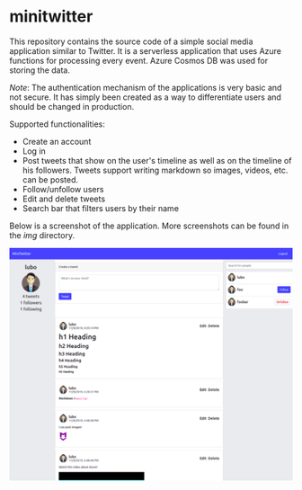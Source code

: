 # minitwitter

This repository contains the source code of a simple social media application similar to Twitter.
It is a serverless application that uses Azure functions for processing every event. Azure Cosmos DB was used for storing the data.

*Note*: The authentication mechanism of the applications is very basic and not secure. It has simply been created
as a way to differentiate users and should be changed in production.

Supported functionalities:

* Create an account
* Log in
* Post tweets that show on the user's timeline as well as on the timeline of his followers. Tweets support writing markdown so images, videos, etc. can be posted.
* Follow/unfollow users
* Edit and delete tweets
* Search bar that filters users by their name

Below is a screenshot of the application. More screenshots can be found in the *img* directory.

![alt text](https://github.com/LubomirHristov/minitwitter/blob/master/img/75398075_1166355587085523_8398095960713986048_n.png "Main page")
